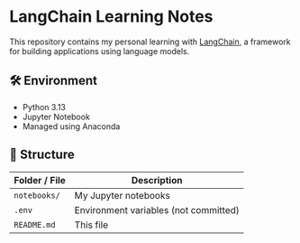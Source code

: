 # LangChain Learning Notes

This repository contains my personal learning with [LangChain](https://www.langchain.com/), a framework for building applications using language models.

## 🛠️ Environment

- Python 3.13
- Jupyter Notebook
- Managed using Anaconda

## 📁 Structure

| Folder / File          | Description                           |
|------------------------|---------------------------------------|
| `notebooks/`           | My Jupyter notebooks                  |
| `.env`                 | Environment variables (not committed) |
| `README.md`            | This file                             |



